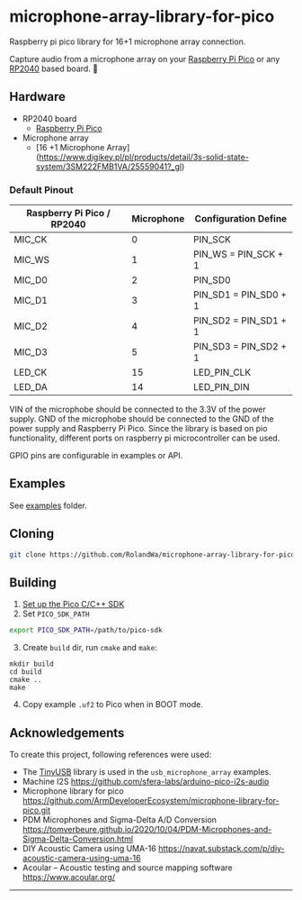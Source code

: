# microphone-array-library-for-pico

Raspberry pi pico library for 16+1 microphone array connection.

Capture audio from a microphone array on your [Raspberry Pi Pico](https://www.raspberrypi.org/products/raspberry-pi-pico/) or any [RP2040](https://www.raspberrypi.org/products/rp2040/) based board. 🎤


## Hardware

 * RP2040 board
   * [Raspberry Pi Pico](https://www.raspberrypi.org/products/raspberry-pi-pico/)
 * Microphone array
   * [16 +1 Microphone Array] (https://www.digikey.pl/pl/products/detail/3s-solid-state-system/3SM222FMB1VA/25559041?_gl)
     

### Default Pinout

| Raspberry Pi Pico / RP2040 | Microphone | Configuration Define |
| --- | --- | --- |
| MIC_CK | 0 | PIN_SCK |
| MIC_WS | 1 | PIN_WS = PIN_SCK + 1 |
| MIC_D0 | 2 | PIN_SD0 |
| MIC_D1 | 3 | PIN_SD1 =  PIN_SD0 + 1 |
| MIC_D2 | 4 | PIN_SD2 =  PIN_SD1 + 1 |
| MIC_D3 | 5 | PIN_SD3 =  PIN_SD2 + 1 |
| LED_CK | 15 | LED_PIN_CLK |
| LED_DA | 14 | LED_PIN_DIN |

VIN of the microphobe should be connected to the 3.3V of the power supply.
GND of the microphobe should be connected to the GND of the power supply and Raspberry Pi Pico.
Since the library is based on pio functionality, different ports on raspberry pi microcontroller can be used.

GPIO pins are configurable in examples or API.

## Examples

See [examples](examples/) folder.

## Cloning

```sh
git clone https://github.com/RolandWa/microphone-array-library-for-pico.git
```

## Building

1. [Set up the Pico C/C++ SDK](https://datasheets.raspberrypi.org/pico/getting-started-with-pico.pdf)
2. Set `PICO_SDK_PATH`
```sh
export PICO_SDK_PATH=/path/to/pico-sdk
```
3. Create `build` dir, run `cmake` and `make`:
```
mkdir build
cd build
cmake .. 
make
```
4. Copy example `.uf2` to Pico when in BOOT mode.

## Acknowledgements

To create this project, following references were used:
 * The [TinyUSB](https://github.com/hathach/tinyusb) library is used in the `usb_microphone_array` examples.
 * Machine I2S  https://github.com/sfera-labs/arduino-pico-i2s-audio
 * Microphone library for pico https://github.com/ArmDeveloperEcosystem/microphone-library-for-pico.git
 * PDM Microphones and Sigma-Delta A/D Conversion https://tomverbeure.github.io/2020/10/04/PDM-Microphones-and-Sigma-Delta-Conversion.html
 * DIY Acoustic Camera using UMA-16 https://navat.substack.com/p/diy-acoustic-camera-using-uma-16
 * Acoular – Acoustic testing and source mapping software https://www.acoular.org/
---
